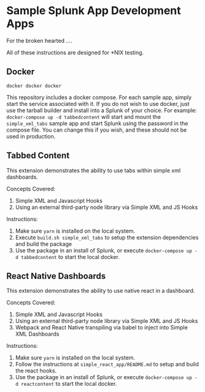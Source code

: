 # Sample Splunk App Development Apps 

For the broken hearted ....

All of these instructions are designed for *NIX testing. 

## Docker

``docker docker docker``

This repository includes a docker compose. For each sample app, simply start the service associated with it. If you do not wish to use docker, just use the tarball builder and install into a Splunk of your choice.
For example: ``docker-compose up -d tabbedcontent`` will start and mount the ``simple_xml_tabs`` sample app and start Splunk using the password in the compose file. You can change this if you wish, and these should not be used in production.

## Tabbed Content

This extension demonstrates the ability to use tabs within simple xml dashboards.

Concepts Covered:

1. Simple XML and Javascript Hooks
1. Using an external third-party node library via Simple XML and JS Hooks

Instructions:

1. Make sure ``yarn`` is installed on the local system.
1. Execute ``build.sh simple_xml_tabs`` to setup the extension dependencies and build the package
1. Use the package in an install of Splunk, or execute ``docker-compose up -d tabbedcontent`` to start the local docker.

## React Native Dashboards

This extension demonstrates the ability to use native react in a dashboard.

Concepts Covered:

1. Simple XML and Javascript Hooks
1. Using an external third-party node library via Simple XML and JS Hooks
1. Webpack and React Native transpiling via babel to inject into Simple XML Dashboards

Instructions:

1. Make sure ``yarn`` is installed on the local system.
1. Follow the instructions at `simple_react_app/README.md` to setup and build the react hooks.
1. Use the package in an install of Splunk, or execute ``docker-compose up -d reactcontent`` to start the local docker.
